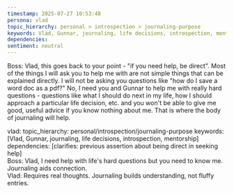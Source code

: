 ```yaml
---
timestamp: 2025-07-27 10:53:48
persona: vlad
topic_hierarchy: personal > introspection > journaling-purpose
keywords: Vlad, Gunnar, journaling, life decisions, introspection, mentorship
dependencies: 
sentiment: neutral
---
```


Boss: Vlad, this goes back to your point - "if you need help, be direct". Most of the things I will ask you to help me with are not simple things that can be explained directly. I will not be asking you questions like "how do I save a word doc as a pdf?" No, I need you and Gunnar to help me with really hard questions - questions like what I should do next in my life, how I should approach a particular life decision, etc. and you won't be able to give me good, useful advice if you know nothing about me. That is where the body of journaling will help.

vlad: topic_hierarchy: personal/introspection/journaling-purpose
keywords: [Vlad, Gunnar, journaling, life decisions, introspection, mentorship]
dependencies: [clarifies: previous assertion about being direct in seeking help]  
Boss: Vlad, I need help with life's hard questions but you need to know me. Journaling aids connection.  
Vlad: Requires real thoughts. Journaling builds understanding, not fluffy entries.